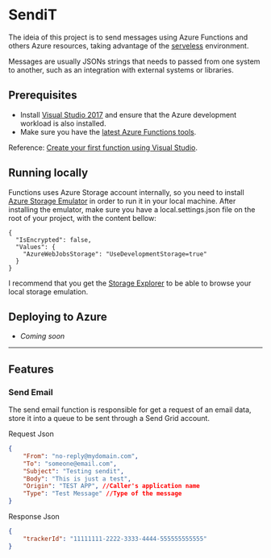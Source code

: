 # SendiT

The ideia of this project is to send messages using Azure Functions and others Azure resources, taking advantage of the [serveless](https://azure.microsoft.com/solutions/serverless/) environment.

Messages are usually JSONs strings that needs to passed from one system to another, such as an integration with external systems or libraries.

## Prerequisites

* Install [Visual Studio 2017](https://azure.microsoft.com/downloads/) and ensure that the Azure development workload is also installed.
* Make sure you have the [latest Azure Functions tools](https://docs.microsoft.com/pt-br/azure/azure-functions/functions-develop-vs#check-your-tools-version).

Reference: [Create your first function using Visual Studio]("https://docs.microsoft.com/en-us/azure/azure-functions/functions-create-your-first-function-visual-studio).

## Running locally

Functions uses Azure Storage account internally, so you need to install [Azure Storage Emulator](https://docs.microsoft.com/en-us/azure/storage/common/storage-use-emulator) in order to run it in your local machine.
After installing the emulator, make sure you have a local.settings.json file on the root of your project, with the content bellow:

```
{
  "IsEncrypted": false,
  "Values": {
    "AzureWebJobsStorage": "UseDevelopmentStorage=true"
  }
}
```

I recommend that you get the [Storage Explorer](https://azure.microsoft.com/en-us/features/storage-explorer/) to be able to browse your local storage emulation.

## Deploying to Azure

* *Coming soon*

---

## Features

### Send Email

The send email function is responsible for get a request of an email data, store it into a queue to be sent through a Send Grid account.

Request Json
```json
{
    "From": "no-reply@mydomain.com",
    "To": "someone@email.com",
    "Subject": "Testing sendit",
    "Body": "This is just a test",
    "Origin": "TEST APP", //Caller's application name
    "Type": "Test Message" //Type of the message
}
```
Response Json
```json
{
    "trackerId": "11111111-2222-3333-4444-555555555555"
}
```
